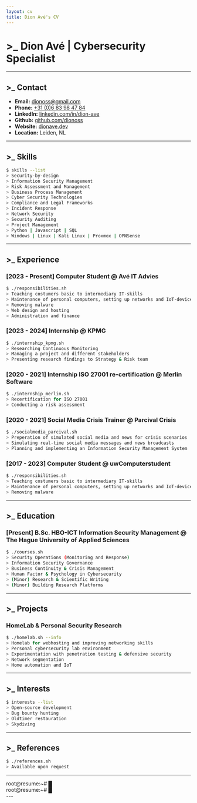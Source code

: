 ```yaml
---
layout: cv
title: Dion Avé's CV
---
```

# >_ Dion Avé | Cybersecurity Specialist

---

## >_ Contact

- **Email:** [dionoss@gmail.com](mailto:dionoss@gmail.com)
- **Phone:** [+31 (0)6 83 98 47 84](tel:+31683984784)
- **LinkedIn:** [linkedin.com/in/dion-ave](https://linkedin.com/in/dion-ave)
- **Github:** [github.com/dionoss](https://github.com/dionoss)
- **Website:** [dionave.dev](https://dionave.dev)
- **Location:** Leiden, NL

---

## >_ Skills

```bash
$ skills --list
> Security-by-design
> Information Security Management
> Risk Assessment and Management
> Business Process Management
> Cyber Security Technologies
> Compliance and Legal Frameworks
> Incident Response
> Network Security
> Security Auditing
> Project Management
> Python | Javascript | SQL
> Windows | Linux | Kali Linux | Proxmox | OPNSense
```

---

## >_ Experience

### [2023 - Present] **Computer Student** @ **Avé IT Advies**

```bash
$ ./responsibilities.sh
> Teaching costumers basic to intermediary IT-skills
> Maintenance of personal computers, setting up networks and IoT-devices
> Removing malware
> Web design and hosting
> Administration and finance
```

### [2023 - 2024] **Internship** @ **KPMG**

```bash
$ ./internship_kpmg.sh
> Researching Continuous Monitoring
> Managing a project and different stakeholders
> Presenting research findings to Strategy & Risk team
```

### [2020 - 2021] **Internship ISO 27001 re-certification** @ **Merlin Software**

```bash
$ ./internship_merlin.sh
> Recertification for ISO 27001
> Conducting a risk assessment
```

### [2020 - 2021] **Social Media Crisis Trainer** @ **Parcival Crisis**

```bash
$ ./socialmedia_parcival.sh
> Preperation of simulated social media and news for crisis scenarios
> Simulating real-time social media messages and news broadcasts
> Planning and implementing an Information Security Management System
```

### [2017 - 2023] **Computer Student** @ **uwComputerstudent**

```bash
$ ./responsibilities.sh
> Teaching costumers basic to intermediary IT-skills
> Maintenance of personal computers, setting up networks and IoT-devices
> Removing malware
```

---

## >_ Education

### [Present] **B.Sc. HBO-ICT Information Security Management** @ **The Hague University of Applied Sciences**

```bash
$ ./courses.sh
> Security Operations (Monitoring and Response)
> Information Security Governance
> Business Continuity & Crisis Management
> Human Factor & Psychology in Cybersecurity
> (Minor) Research & Scientific Writing
> (Minor) Building Research Platforms
```

---

## >_ Projects

### **HomeLab & Personal Security Research**

```bash
$ ./homelab.sh --info
> Homelab for webhosting and improving networking skills
> Personal cybersecurity lab environment
> Experimentation with penetration testing & defensive security
> Network segmentation
> Home automation and IoT
```

---

## >_ Interests

```bash
$ interests --list
> Open-source development
> Bug bounty hunting
> Oldtimer restauration
> Skydiving
```

---

## >_ References

```bash
$ ./references.sh
> Available upon request
```

---
<div class="terminal">
    <span class="prompt">root@resume:~# </span><span class="cursor">█</span>
</div>
<div class="terminalprint">
    <span class="prompt">root@resume:~# </span><span class="cursorprint">█</span>
</div>
---
<!-- ### Footer

Last updated: april 2025 -->


